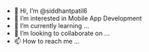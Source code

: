 - 👋 Hi, I’m @siddhantpatil6
- 👀 I’m interested in Mobile App Development
- 🌱 I’m currently learning ...
- 💞️ I’m looking to collaborate on ...
- 📫 How to reach me ...

<!---
siddhantpatil6/siddhantpatil6 is a ✨ special ✨ repository because its `README.md` (this file) appears on your GitHub profile.
You can click the Preview link to take a look at your changes.
--->
